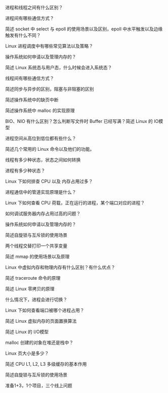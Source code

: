 进程和线程之间有什么区别？

进程间有哪些通信方式？

简述 socket 中 select 与 epoll 的使用场景以及区别，epoll 中水平触发以及边缘触发有什么不同？

Linux 进程调度中有哪些常见算法以及策略？

操作系统如何申请以及管理内存的？

简述 Linux 系统态与用户态，什么时候会进入系统态？

线程间有哪些通信方式？

简述同步与异步的区别，阻塞与非阻塞的区别

简述操作系统中的缺页中断

简述操作系统中 malloc 的实现原理

BIO、NIO 有什么区别？怎么判断写文件时 Buffer 已经写满？简述 Linux 的 IO模型

进程空间从高位到低位都有些什么？

简述几个常用的 Linux 命令以及他们的功能。

线程有多少种状态，状态之间如何转换

进程有多少种状态？

Linux 下如何排查 CPU 以及 内存占用过多？

进程通信中的管道实现原理是什么？

Linux 下如何查看 CPU 荷载，正在运行的进程，某个端口对应的进程？

如何调试服务器内存占用过高的问题？

操作系统如何申请以及管理内存的？

简述自旋锁与互斥锁的使用场景

两个线程交替打印一个共享变量

简述 mmap 的使用场景以及原理

Linux 中虚拟内存和物理内存有什么区别？有什么优点？

简述 traceroute 命令的原理

简述 Linux 零拷贝的原理

什么情况下，进程会进行切换？

Linux 下如何查看端口被哪个进程占用？

简述 Linux 虚拟内存的页面置换算法

简述 Linux 的 I/O模型

malloc 创建的对象在堆还是栈中？

Linux 页大小是多少？

简述 CPU L1, L2, L3 多级缓存的基本作用

简述自旋锁与互斥锁的使用场景

准备1+3，1个项目，三个线上问题